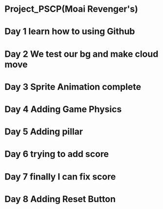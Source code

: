 # Project_PSCP(Moai Revenger's)
# Day 1 learn how to using Github
# Day 2 We test our bg and make cloud move
# Day 3 Sprite Animation complete
# Day 4 Adding Game Physics
# Day 5 Adding pillar
# Day 6 trying to add score
# Day 7 finally I can fix score
# Day 8 Adding Reset Button
